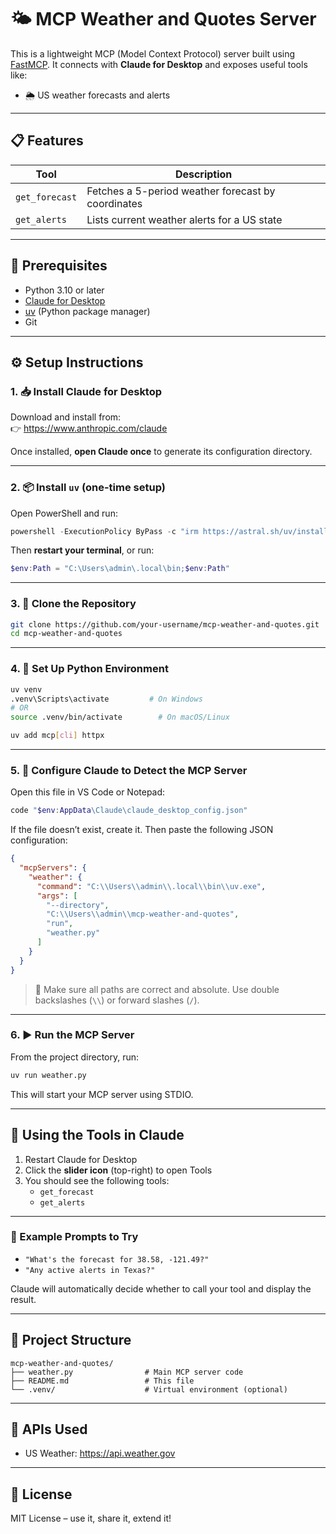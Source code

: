 # 🌤️ MCP Weather and Quotes Server

This is a lightweight MCP (Model Context Protocol) server built using [FastMCP](https://github.com/anthropics/fastmcp). It connects with **Claude for Desktop** and exposes useful tools like:

- 🌦️ US weather forecasts and alerts

---

## 📋 Features

| Tool           | Description                                             |
|----------------|---------------------------------------------------------|
| `get_forecast` | Fetches a 5-period weather forecast by coordinates      |
| `get_alerts`   | Lists current weather alerts for a US state             |


---

## 🧰 Prerequisites

- Python 3.10 or later
- [Claude for Desktop](https://www.anthropic.com/claude)
- [uv](https://github.com/astral-sh/uv) (Python package manager)
- Git

---

## ⚙️ Setup Instructions

### 1. 📥 Install Claude for Desktop

Download and install from:  
👉 https://www.anthropic.com/claude

Once installed, **open Claude once** to generate its configuration directory.

---

### 2. 📦 Install `uv` (one-time setup)

Open PowerShell and run:

```powershell
powershell -ExecutionPolicy ByPass -c "irm https://astral.sh/uv/install.ps1 | iex"
```

Then **restart your terminal**, or run:

```powershell
$env:Path = "C:\Users\admin\.local\bin;$env:Path"
```

---

### 3. 📁 Clone the Repository

```bash
git clone https://github.com/your-username/mcp-weather-and-quotes.git
cd mcp-weather-and-quotes
```

---

### 4. 🐍 Set Up Python Environment

```bash
uv venv
.venv\Scripts\activate         # On Windows
# OR
source .venv/bin/activate        # On macOS/Linux

uv add mcp[cli] httpx
```

---

### 5. 🧠 Configure Claude to Detect the MCP Server

Open this file in VS Code or Notepad:

```powershell
code "$env:AppData\Claude\claude_desktop_config.json"
```

If the file doesn’t exist, create it. Then paste the following JSON configuration:

```json
{
  "mcpServers": {
    "weather": {
      "command": "C:\\Users\\admin\\.local\\bin\\uv.exe",
      "args": [
        "--directory",
        "C:\\Users\\admin\\mcp-weather-and-quotes",
        "run",
        "weather.py"
      ]
    }
  }
}
```

> 🔁 Make sure all paths are correct and absolute. Use double backslashes (`\\`) or forward slashes (`/`).

---

### 6. ▶️ Run the MCP Server

From the project directory, run:

```bash
uv run weather.py
```

This will start your MCP server using STDIO.

---

## 🧪 Using the Tools in Claude

1. Restart Claude for Desktop  
2. Click the **slider icon** (top-right) to open Tools  
3. You should see the following tools:
   - `get_forecast`
   - `get_alerts`


---

### 💬 Example Prompts to Try

- `"What's the forecast for 38.58, -121.49?"`
- `"Any active alerts in Texas?"`


Claude will automatically decide whether to call your tool and display the result.

---

## 📂 Project Structure

```
mcp-weather-and-quotes/
├── weather.py                # Main MCP server code
├── README.md                 # This file
└── .venv/                    # Virtual environment (optional)
```

---

## 🙏 APIs Used

- US Weather: https://api.weather.gov

---

## 📝 License

MIT License – use it, share it, extend it!
